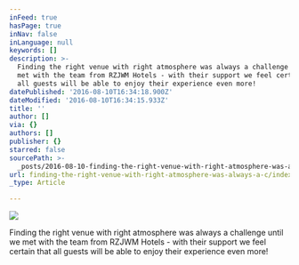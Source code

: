 ```yaml
---
inFeed: true
hasPage: true
inNav: false
inLanguage: null
keywords: []
description: >-
  Finding the right venue with right atmosphere was always a challenge until we
  met with the team from RZJWM Hotels - with their support we feel certain that
  all guests will be able to enjoy their experience even more!
datePublished: '2016-08-10T16:34:18.900Z'
dateModified: '2016-08-10T16:34:15.933Z'
title: ''
author: []
via: {}
authors: []
publisher: {}
starred: false
sourcePath: >-
  _posts/2016-08-10-finding-the-right-venue-with-right-atmosphere-was-always-a-c.md
url: finding-the-right-venue-with-right-atmosphere-was-always-a-c/index.html
_type: Article

---
```

![](https://the-grid-user-content.s3-us-west-2.amazonaws.com/75e80fb9-d1f2-4bfb-97cd-e07109f7580a.jpg)

Finding the right venue with right atmosphere was always a challenge until we met with the team from RZJWM Hotels - with their support we feel certain that all guests will be able to enjoy their experience even more!